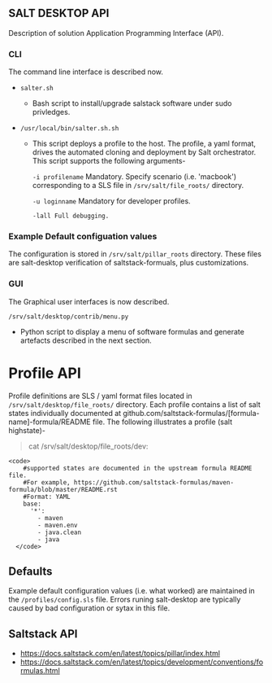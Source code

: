 ## SALT DESKTOP API

Description of solution Application Programming Interface (API).

### CLI

The command line interface is described now.

- <code>salter.sh</code>

  - Bash script to install/upgrade salstack software under sudo privledges.

- <code>/usr/local/bin/salter.sh.sh</code>

  - This script deploys a profile to the host. The profile, a yaml format, drives the automated cloning and deployment by Salt orchestrator. This script supports the following arguments-

    <code>-i  profilename</code>
        Mandatory. Specify scenario (i.e. 'macbook') corresponding to a SLS file in <code>/srv/salt/file_roots/</code> directory. 

    <code>-u  loginname</code>
        Mandatory for developer profiles.

    <code>-lall Full debugging.</code>

### Example Default configuation values

The configuration is stored in <code>/srv/salt/pillar_roots</code> directory. These files are salt-desktop verification of saltstack-formuals, plus customizations.

### GUI

The Graphical user interfaces is now described.

<code>/srv/salt/desktop/contrib/menu.py</code>

   - Python script to display a menu of software formulas and generate artefacts described in the next section.
<p>
<p>
<p>

# Profile API

Profile definitions are SLS / yaml format files located in <code>/srv/salt/desktop/file_roots/</code> directory. Each profile contains a list of salt states individually documented at github.com/saltstack-formulas/[formula-name]-formula/README file. The following illustrates a profile (salt highstate)-

> cat /srv/salt/desktop/file_roots/dev:

    <code>
        #supported states are documented in the upstream formula README file.
        #For example, https://github.com/saltstack-formulas/maven-formula/blob/master/README.rst
        #Format: YAML
        base:
          '*':
            - maven
            - maven.env
            - java.clean
            - java
      </code>
<p>

## Defaults

Example default configuration values (i.e. what worked) are maintained in the <code>/profiles/config.sls</code> file. Errors runing salt-desktop are typically caused by bad configuration or sytax in this file.

## Saltstack API
- https://docs.saltstack.com/en/latest/topics/pillar/index.html 
- https://docs.saltstack.com/en/latest/topics/development/conventions/formulas.html
